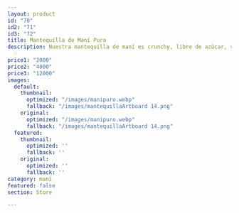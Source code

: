 ```yaml
---
layout: product
id: "70"
id2: "71"
id3: "72"
title: Mantequilla de Maní Pura
description: Nuestra mantequilla de maní es crunchy, libre de azúcar, vegana y low-carb
  ♡
price1: "2000"
price2: "4000"
price3: "12000"
images:
  default:
    thumbnail:
      optimized: "/images/manipuro.webp"
      fallback: "/images/mantequillaArtboard 14.png"
    original:
      optimized: "/images/manipuro.webp"
      fallback: "/images/mantequillaArtboard 14.png"
  featured:
    thumbnail:
      optimized: ''
      fallback: ''
    original:
      optimized: ''
      fallback: ''
category: maní
featured: false
section: Store

---
```

